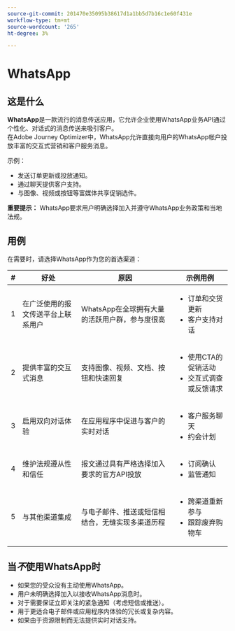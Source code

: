 ```yaml
---
source-git-commit: 201470e35095b38617d1a1bb5d7b16c1e60f431e
workflow-type: tm+mt
source-wordcount: '265'
ht-degree: 3%

---
```

# WhatsApp

## 这是什么

**WhatsApp**&#x200B;是一款流行的消息传送应用，它允许企业使用WhatsApp业务API通过个性化、对话式的消息传送来吸引客户。\
在Adobe Journey Optimizer中，WhatsApp允许直接向用户的WhatsApp帐户投放丰富的交互式营销和客户服务消息。

示例：

* 发送订单更新或投放通知。
* 通过聊天提供客户支持。
* 与图像、视频或按钮等富媒体共享促销选件。

**重要提示：** WhatsApp要求用户明确选择加入并遵守WhatsApp业务政策和当地法规。

## 用例

在需要时，请选择WhatsApp作为您的首选渠道：

| # | 好处 | 原因 | 示例用例 |
|---|---------|-----|-------------------|
| 1 | 在广泛使用的报文传送平台上联系用户 | WhatsApp在全球拥有大量的活跃用户群，参与度很高 | <ul><li>订单和交货更新</li><li>客户支持对话</li></ul> |
| 2 | 提供丰富的交互式消息 | 支持图像、视频、文档、按钮和快速回复 | <ul><li>使用CTA的促销活动</li><li>交互式调查或反馈请求</li></ul> |
| 3 | 启用双向对话体验 | 在应用程序中促进与客户的实时对话 | <ul><li>客户服务聊天</li><li>约会计划</li></ul> |
| 4 | 维护法规遵从性和信任 | 报文通过具有严格选择加入要求的官方API投放 | <ul><li>订阅确认</li><li>监管通知</li></ul> |
| 5 | 与其他渠道集成 | 与电子邮件、推送或短信相结合，无缝实现多渠道历程 | <ul><li>跨渠道重新参与</li><li>跟踪废弃购物车</li></ul> |

## 当&#x200B;*不*&#x200B;使用WhatsApp时

* 如果您的受众没有主动使用WhatsApp。
* 用户未明确选择加入以接收WhatsApp消息时。
* 对于需要保证立即关注的紧急通知（考虑短信或推送）。
* 用于更适合电子邮件或应用程序内体验的冗长或复杂内容。
* 如果由于资源限制而无法提供实时对话支持。
